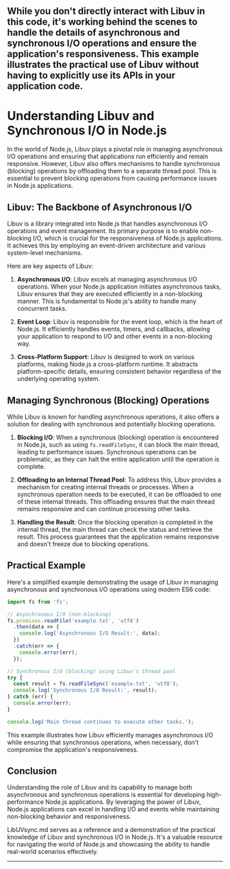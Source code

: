 While you don't directly interact with Libuv in this code, it's working behind the scenes to handle the details of asynchronous and synchronous I/O operations and ensure the application's responsiveness. This example illustrates the practical use of Libuv without having to explicitly use its APIs in your application code.
---

# Understanding Libuv and Synchronous I/O in Node.js

In the world of Node.js, Libuv plays a pivotal role in managing asynchronous I/O operations and ensuring that applications run efficiently and remain responsive. However, Libuv also offers mechanisms to handle synchronous (blocking) operations by offloading them to a separate thread pool. This is essential to prevent blocking operations from causing performance issues in Node.js applications.

## Libuv: The Backbone of Asynchronous I/O

Libuv is a library integrated into Node.js that handles asynchronous I/O operations and event management. Its primary purpose is to enable non-blocking I/O, which is crucial for the responsiveness of Node.js applications. It achieves this by employing an event-driven architecture and various system-level mechanisms.

Here are key aspects of Libuv:

1. **Asynchronous I/O**: Libuv excels at managing asynchronous I/O operations. When your Node.js application initiates asynchronous tasks, Libuv ensures that they are executed efficiently in a non-blocking manner. This is fundamental to Node.js's ability to handle many concurrent tasks.

2. **Event Loop**: Libuv is responsible for the event loop, which is the heart of Node.js. It efficiently handles events, timers, and callbacks, allowing your application to respond to I/O and other events in a non-blocking way.

3. **Cross-Platform Support**: Libuv is designed to work on various platforms, making Node.js a cross-platform runtime. It abstracts platform-specific details, ensuring consistent behavior regardless of the underlying operating system.

## Managing Synchronous (Blocking) Operations

While Libuv is known for handling asynchronous operations, it also offers a solution for dealing with synchronous and potentially blocking operations.

1. **Blocking I/O**: When a synchronous (blocking) operation is encountered in Node.js, such as using `fs.readFileSync`, it can block the main thread, leading to performance issues. Synchronous operations can be problematic, as they can halt the entire application until the operation is complete.

2. **Offloading to an Internal Thread Pool**: To address this, Libuv provides a mechanism for creating internal threads or processes. When a synchronous operation needs to be executed, it can be offloaded to one of these internal threads. This offloading ensures that the main thread remains responsive and can continue processing other tasks.

3. **Handling the Result**: Once the blocking operation is completed in the internal thread, the main thread can check the status and retrieve the result. This process guarantees that the application remains responsive and doesn't freeze due to blocking operations.

## Practical Example

Here's a simplified example demonstrating the usage of Libuv in managing asynchronous and synchronous I/O operations using modern ES6 code:

```javascript
import fs from 'fs';

// Asynchronous I/O (non-blocking)
fs.promises.readFile('example.txt', 'utf8')
  .then(data => {
    console.log('Asynchronous I/O Result:', data);
  })
  .catch(err => {
    console.error(err);
  });

// Synchronous I/O (blocking) using Libuv's thread pool
try {
  const result = fs.readFileSync('example.txt', 'utf8');
  console.log('Synchronous I/O Result:', result);
} catch (err) {
  console.error(err);
}

console.log('Main thread continues to execute other tasks.');
```

This example illustrates how Libuv efficiently manages asynchronous I/O while ensuring that synchronous operations, when necessary, don't compromise the application's responsiveness.

## Conclusion

Understanding the role of Libuv and its capability to manage both asynchronous and synchronous operations is essential for developing high-performance Node.js applications. By leveraging the power of Libuv, Node.js applications can excel in handling I/O and events while maintaining non-blocking behavior and responsiveness.

LibUVsync.md serves as a reference and a demonstration of the practical knowledge of Libuv and synchronous I/O in Node.js. It's a valuable resource for navigating the world of Node.js and showcasing the ability to handle real-world scenarios effectively.

---
